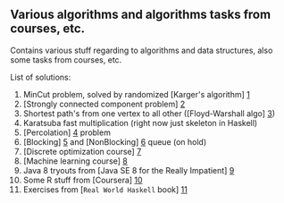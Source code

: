 ## Various algorithms and algorithms tasks from courses, etc. ##

Contains various stuff regarding to algorithms and data structures, also some tasks from courses, etc.

List of solutions:

1. MinCut problem, solved by randomized [Karger's algorithm] [1]
2. [Strongly connected component problem] [2]
3. Shortest path's from one vertex to all other ([Floyd-Warshall algo] [3])
4. Karatsuba fast multiplication (right now just skeleton in Haskell)
5. [Percolation] [4] problem
6. [Blocking] [5] and [NonBlocking] [6] queue (on hold)
7. [Discrete optimization course] [7]
8. [Machine learning course] [8]
9. Java 8 tryouts from [Java SE 8 for the Really Impatient] [9]
10. Some R stuff from [Coursera] [10]
11. Exercises from [`Real World Haskell` book] [11]


[1]: https://github.com/MysterionRise/algo-dangerzone/blob/master/src/MinCut.scala       "Karger's algorithm"
[2]: https://github.com/MysterionRise/algo-dangerzone/blob/master/src/StronglyConnectedComponents.java       "Strongly connected component problem"
[3]: https://github.com/MysterionRise/algo-dangerzone/blob/master/src/FloydWarshall.scala       "Floyd-Warshall algo"
[4]: https://github.com/MysterionRise/algo-dangerzone/blob/master/src/Percolation.java "Percolation"
[5]: https://github.com/MysterionRise/algo-dangerzone/blob/master/src/BlockingQueue.java "Blocking"
[6]: https://github.com/MysterionRise/algo-dangerzone/blob/master/src/NonBlockingQueue.java "NonBlocking"
[7]: https://class.coursera.org/optimization-002/ "Discrete optimization course"
[8]: https://class.coursera.org/ml-005 "Machine learning course"
[9]: http://www.amazon.com/Java-SE-8-Really-Impatient/dp/0321927761 "Java SE 8 for the Really Impatient"
[10]: https://www.coursera.org/ "Coursera"
[11]: http://book.realworldhaskell.org/ "`Real World Haskell` book"
